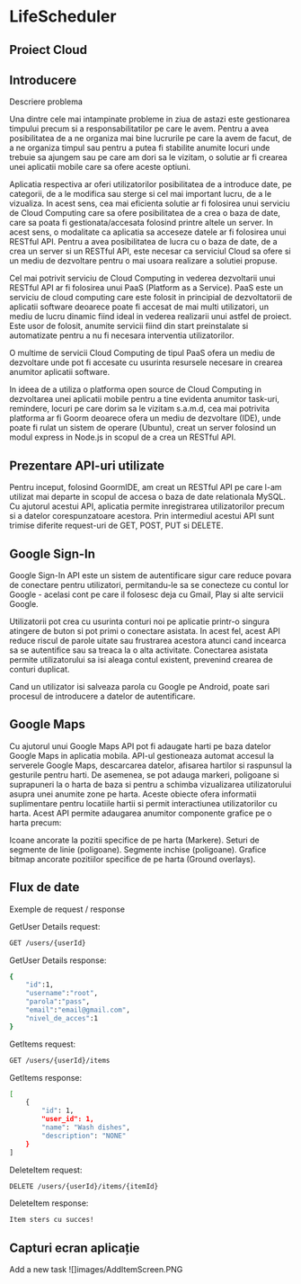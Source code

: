 # LifeScheduler
## Proiect Cloud
## Introducere

Descriere problema

Una dintre cele mai intampinate probleme in ziua de astazi este gestionarea timpului precum si a responsabilitatilor pe care le avem. Pentru a avea posibilitatea de a ne organiza mai bine lucrurile pe care la avem de facut, de a ne organiza timpul sau pentru a putea fi stabilite anumite locuri unde trebuie sa ajungem sau pe care am dori sa le vizitam, o solutie ar fi crearea unei aplicatii mobile care sa ofere aceste optiuni.

Aplicatia respectiva ar oferi utilizatorilor posibilitatea de a introduce date, pe categorii, de a le modifica sau sterge si cel mai important lucru, de a le vizualiza. In acest sens, cea mai eficienta solutie ar fi folosirea unui serviciu de Cloud Computing care sa ofere posibilitatea de a crea o baza de date, care sa poata fi gestionata/accesata folosind printre altele un server. In acest sens, o modalitate ca aplicatia sa acceseze datele ar fi folosirea unui RESTful API. Pentru a avea posibilitatea de lucra cu o baza de date, de a crea un server si un RESTful API, este necesar ca serviciul Cloud sa ofere si un mediu de dezvoltare pentru o mai usoara realizare a solutiei propuse.

Cel mai potrivit serviciu de Cloud Computing in vederea dezvoltarii unui RESTful API ar fi folosirea unui PaaS (Platform as a Service). PaaS este un serviciu de cloud computing care este folosit in principial de dezvoltatorii de aplicatii software deoarece poate fi accesat de mai multi utilizatori, un mediu de lucru dinamic fiind ideal in vederea realizarii unui astfel de proiect. Este usor de folosit, anumite servicii fiind din start preinstalate si automatizate pentru a nu fi necesara interventia utilizatorilor. 

O multime de servicii Cloud Computing de tipul PaaS ofera un mediu de dezvoltare unde pot fi accesate cu usurinta resursele necesare in crearea anumitor aplicatii software.

In ideea de a utiliza o platforma open source de Cloud Computing in dezvoltarea unei aplicatii mobile pentru a tine evidenta anumitor task-uri, remindere, locuri pe care dorim sa le vizitam s.a.m.d, cea mai potrivita platforma ar fi Goorm deoarece ofera un mediu de dezvoltare (IDE), unde poate fi rulat un sistem de operare (Ubuntu), creat un server folosind un modul express in Node.js in scopul de a crea un RESTful API.


## Prezentare API-uri utilizate

Pentru inceput, folosind GoormIDE, am creat un RESTful API pe care l-am utilizat mai departe in scopul de accesa o baza de date relationala MySQL. Cu ajutorul acestui API, aplicatia permite inregistrarea utilizatorilor precum si a datelor corespunzatoare acestora. Prin intermediul acestui API sunt trimise diferite request-uri de GET, POST, PUT si DELETE.

## Google Sign-In

Google Sign-In API este un sistem de autentificare sigur care reduce povara de conectare pentru utilizatori, permitandu-le sa se conecteze cu contul lor Google - acelasi cont pe care il folosesc deja cu Gmail, Play si alte servicii Google.

Utilizatorii pot crea cu usurinta conturi noi pe aplicatie printr-o singura atingere de buton si pot primi o conectare asistata. In acest fel, acest API reduce riscul de parole uitate sau frustrarea acestora atunci cand incearca sa se autentifice sau sa treaca la o alta activitate. Conectarea asistata permite utilizatorului sa isi aleaga contul existent, prevenind crearea de conturi duplicat.

Cand un utilizator isi salveaza parola cu Google pe Android, poate sari procesul de introducere a datelor de autentificare.

## Google Maps

Cu ajutorul unui Google Maps API pot fi adaugate harti pe baza datelor Google Maps in aplicatia mobila. API-ul gestioneaza automat accesul la serverele Google Maps, descarcarea datelor, afisarea hartilor si raspunsul la gesturile pentru harti. De asemenea, se pot adauga markeri, poligoane si suprapuneri la o harta de baza si pentru a schimba vizualizarea utilizatorului asupra unei anumite zone pe harta. Aceste obiecte ofera informatii suplimentare pentru locatiile hartii si permit interactiunea utilizatorilor cu harta. 
Acest API permite adaugarea anumitor componente grafice pe o harta precum:

Icoane ancorate la pozitii specifice de pe harta (Markere).
Seturi de segmente de linie (poligoane).
Segmente inchise (poligoane).
Grafice bitmap ancorate pozitiilor specifice de pe harta (Ground overlays).

## Flux de date
Exemple de request / response

GetUser Details request:
```bash
GET /users/{userId}
```

GetUser Details response:
```bash
{
	"id":1,
	"username":"root",
	"parola":"pass",
	"email":"email@gmail.com",
	"nivel_de_acces":1
}
```

GetItems request:
```bash
GET /users/{userId}/items
```

GetItems response:
```bash
[
    {
        "id": 1,
        "user_id": 1,
        "name": "Wash dishes",
        "description": "NONE"
    }
]
```

DeleteItem request:
```bash
DELETE /users/{userId}/items/{itemId}
```

DeleteItem response:
```bash
Item sters cu succes!
```

## Capturi ecran aplicație

Add a new task
![]images/AddItemScreen.PNG

